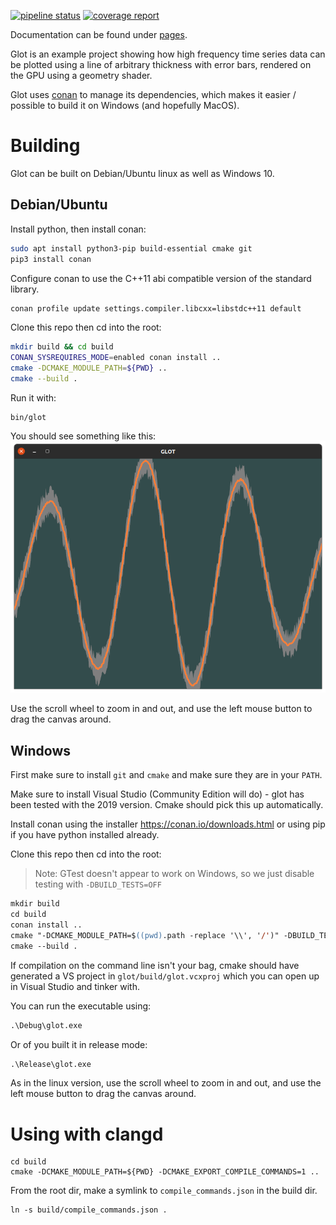 [![pipeline status](https://gitlab.com/tinker3/glot/badges/master/pipeline.svg)](https://gitlab.com/tinker3/glot/-/commits/master)
[![coverage report](https://gitlab.com/tinker3/glot/badges/master/coverage.svg)](https://gitlab.com/tinker3/glot/-/commits/master)

Documentation can be found under [pages](https://tinker3.gitlab.io/glot/).

Glot is an example project showing how high frequency time series data can be plotted using a line of arbitrary thickness with error bars, rendered on the GPU using a geometry shader.

Glot uses [conan](http://conan.io/) to manage its dependencies, which makes it easier / possible to build it on Windows (and hopefully MacOS).

# Building
Glot can be built on Debian/Ubuntu linux as well as Windows 10.

## Debian/Ubuntu
Install python, then install conan:
```bash
sudo apt install python3-pip build-essential cmake git
pip3 install conan
```

Configure conan to use the C++11 abi compatible version of the standard library.
```bash
conan profile update settings.compiler.libcxx=libstdc++11 default
```

Clone this repo then cd into the root:
```bash
mkdir build && cd build
CONAN_SYSREQUIRES_MODE=enabled conan install ..
cmake -DCMAKE_MODULE_PATH=${PWD} ..
cmake --build .
```

Run it with:
```
bin/glot
```

You should see something like this:
![screenshot](screenshot.png)

Use the scroll wheel to zoom in and out, and use the left mouse button to drag the canvas around.

## Windows

First make sure to install `git` and `cmake` and make sure they are in your `PATH`.

Make sure to install Visual Studio (Community Edition will do) - glot has been tested with the 2019 version. Cmake should pick this up automatically.

Install conan using the installer https://conan.io/downloads.html or using pip if you have python installed already.

Clone this repo then cd into the root:
> Note: GTest doesn't appear to work on Windows, so we just disable testing with `-DBUILD_TESTS=OFF`
```ps
mkdir build
cd build
conan install ..
cmake "-DCMAKE_MODULE_PATH=$((pwd).path -replace '\\', '/')" -DBUILD_TESTS=OFF ..
cmake --build .
```

If compilation on the command line isn't your bag, cmake should have generated a VS project in `glot/build/glot.vcxproj` which you can open up in Visual Studio and tinker with.

You can run the executable using:
```ps
.\Debug\glot.exe
```

Or of you built it in release mode:
```ps
.\Release\glot.exe
```

As in the linux version, use the scroll wheel to zoom in and out, and use the left mouse button to drag the canvas around.

# Using with clangd
```
cd build
cmake -DCMAKE_MODULE_PATH=${PWD} -DCMAKE_EXPORT_COMPILE_COMMANDS=1 ..
```

From the root dir, make a symlink to `compile_commands.json` in the build dir.
```
ln -s build/compile_commands.json .
```

